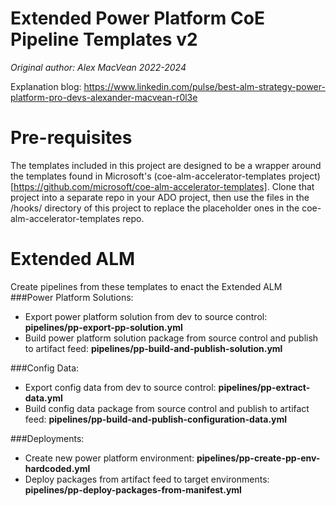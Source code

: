 # Extended Power Platform CoE Pipeline Templates v2
_Original author: Alex MacVean 2022-2024_

Explanation blog: https://www.linkedin.com/pulse/best-alm-strategy-power-platform-pro-devs-alexander-macvean-r0l3e 

# Pre-requisites
The templates included in this project are designed to be a wrapper around the templates found in Microsoft's (coe-alm-accelerator-templates project)[https://github.com/microsoft/coe-alm-accelerator-templates]. Clone that project into a separate repo in your ADO project, then use the files in the /hooks/ directory of this project to replace the placeholder ones in the coe-alm-accelerator-templates repo.

# Extended ALM
Create pipelines from these templates to enact the Extended ALM 
###Power Platform Solutions:
- Export power platform solution from dev to source control: **pipelines/pp-export-pp-solution.yml**
- Build power platform solution package from source control and publish to artifact feed: **pipelines/pp-build-and-publish-solution.yml**

###Config Data:
- Export config data from dev to source control: **pipelines/pp-extract-data.yml**
- Build config data package from source control and publish to artifact feed: **pipelines/pp-build-and-publish-configuration-data.yml**

###Deployments:
- Create new power platform environment: **pipelines/pp-create-pp-env-hardcoded.yml**
- Deploy packages from artifact feed to target environments: **pipelines/pp-deploy-packages-from-manifest.yml**
